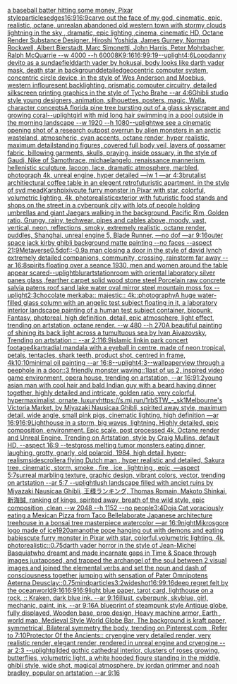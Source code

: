 [a baseball batter hitting some money, Pixar style](https://www.ebank.nz/aiartgenerator?category=a%2520baseball%2520batter%2520hitting%2520some%2520money%2C%2520Pixar%2520style)[particles](https://www.ebank.nz/aiartgenerator?category=particles)[edges](https://www.ebank.nz/aiartgenerator?category=edges)[16:9](https://www.ebank.nz/aiartgenerator?category=16%3A9)[16:9](https://www.ebank.nz/aiartgenerator?category=16%3A9)[carve out the face of my god, cinematic, epic, realistic, octane, unreal](https://www.ebank.nz/aiartgenerator?category=carve%2520out%2520the%2520face%2520of%2520my%2520god%2C%2520cinematic%2C%2520epic%2C%2520realistic%2C%2520octane%2C%2520unreal)[an abandoned old western town with stormy clouds lightning in the sky , dramatic, epic lighting ,cinema, cinematic HD, Octane Render Substance Designer. Hiroshi Yoshida, James Gurney, Norman Rockwell, Albert Bierstadt, Marc Simonetti, John Harris, Peter Mohrbacher, Ralph McQuarrie --w 4000 --h 6000](https://www.ebank.nz/aiartgenerator?category=an%2520abandoned%2520old%2520western%2520town%2520with%2520stormy%2520clouds%2520lightning%2520in%2520the%2520sky%2520%2C%2520dramatic%2C%2520epic%2520lighting%2520%2Ccinema%2C%2520cinematic%2520HD%2C%2520Octane%2520Render%2520Substance%2520Designer.%2520Hiroshi%2520Yoshida%2C%2520James%2520Gurney%2C%2520Norman%2520Rockwell%2C%2520Albert%2520Bierstadt%2C%2520Marc%2520Simonetti%2C%2520John%2520Harris%2C%2520Peter%2520Mohrbacher%2C%2520Ralph%2520McQuarrie%2520--w%25204000%2520--h%25206000)[8K](https://www.ebank.nz/aiartgenerator?category=8K)[9:16](https://www.ebank.nz/aiartgenerator?category=9%3A16)[16:9](https://www.ebank.nz/aiartgenerator?category=16%3A9)[9:19](https://www.ebank.nz/aiartgenerator?category=9%3A19)[--uplight](https://www.ebank.nz/aiartgenerator?category=--uplight)[4:6](https://www.ebank.nz/aiartgenerator?category=4%3A6)[Loop](https://www.ebank.nz/aiartgenerator?category=Loop)[danny devito as a sundae](https://www.ebank.nz/aiartgenerator?category=danny%2520devito%2520as%2520a%2520sundae)[field](https://www.ebank.nz/aiartgenerator?category=field)[darth vader by hokusai, body looks like darth vader mask, death star in background](https://www.ebank.nz/aiartgenerator?category=darth%2520vader%2520by%2520hokusai%2C%2520body%2520looks%2520like%2520darth%2520vader%2520mask%2C%2520death%2520star%2520in%2520background)[detailed](https://www.ebank.nz/aiartgenerator?category=detailed)[geocentric computer system, concentric circle device, in the style of Wes Anderson and Moebius, western inflouresent backlighting, prismatic computer circuitry, detailed silkscreen printing graphics in the style of Tycho Brahe --ar 4:6](https://www.ebank.nz/aiartgenerator?category=geocentric%2520computer%2520system%2C%2520concentric%2520circle%2520device%2C%2520in%2520the%2520style%2520of%2520Wes%2520Anderson%2520and%2520Moebius%2C%2520western%2520inflouresent%2520backlighting%2C%2520prismatic%2520computer%2520circuitry%2C%2520detailed%2520silkscreen%2520printing%2520graphics%2520in%2520the%2520style%2520of%2520Tycho%2520Brahe%2520--ar%25204%3A6)[Ghibli studio style young designers, animation, silhouettes, posters, magic, Walla, character concepts](https://www.ebank.nz/aiartgenerator?category=Ghibli%2520studio%2520style%2520young%2520designers%2C%2520animation%2C%2520silhouettes%2C%2520posters%2C%2520magic%2C%2520Walla%2C%2520character%2520concepts)[A florida pine tree bursting out of a glass skyscraper and growing coral](https://www.ebank.nz/aiartgenerator?category=A%2520florida%2520pine%2520tree%2520bursting%2520out%2520of%2520a%2520glass%2520skyscraper%2520and%2520growing%2520coral)[--uplight](https://www.ebank.nz/aiartgenerator?category=--uplight)[girl with mid long hair swimming in a pool outside in the morning landscape --w 1920 --h 1080](https://www.ebank.nz/aiartgenerator?category=girl%2520with%2520mid%2520long%2520hair%2520swimming%2520in%2520a%2520pool%2520outside%2520in%2520the%2520morning%2520landscape%2520--w%25201920%2520--h%25201080)[--uplight](https://www.ebank.nz/aiartgenerator?category=--uplight)[we see a cinematic opening shot of a research outpost overrun by alien monsters in an arctic wasteland, atmospheric, cyan accents, octane render, hyper realistic, maximum detail](https://www.ebank.nz/aiartgenerator?category=we%2520see%2520a%2520cinematic%2520opening%2520shot%2520of%2520a%2520research%2520outpost%2520overrun%2520by%2520alien%2520monsters%2520in%2520an%2520arctic%2520wasteland%2C%2520atmospheric%2C%2520cyan%2520accents%2C%2520octane%2520render%2C%2520hyper%2520realistic%2C%2520maximum%2520detail)[standing figures, covered full body veil, layers of gossamer fabric, billowing garments, skulls, praying, inside ossuary, in the style of Gaudi, Nike of Samothrace, michaelangelo, renaissance mannerism, hellenistic sculpture, lacoon, lace, dramatic atmosphere, marbled, photograph 4k, unreal engine, hyper detailed —iw 1 —ar 4:3](https://www.ebank.nz/aiartgenerator?category=standing%2520figures%2C%2520covered%2520full%2520body%2520veil%2C%2520layers%2520of%2520gossamer%2520fabric%2C%2520billowing%2520garments%2C%2520skulls%2C%2520praying%2C%2520inside%2520ossuary%2C%2520in%2520the%2520style%2520of%2520Gaudi%2C%2520Nike%2520of%2520Samothrace%2C%2520michaelangelo%2C%2520renaissance%2520mannerism%2C%2520hellenistic%2520sculpture%2C%2520lacoon%2C%2520lace%2C%2520dramatic%2520atmosphere%2C%2520marbled%2C%2520photograph%25204k%2C%2520unreal%2520engine%2C%2520hyper%2520detailed%2520%E2%80%94iw%25201%2520%E2%80%94ar%25204%3A3)[brutalist architiectural coffee table in an elegent retrofuturistic apartment,  in the style of syd mead](https://www.ebank.nz/aiartgenerator?category=brutalist%2520architiectural%2520coffee%2520table%2520in%2520an%2520elegent%2520retrofuturistic%2520apartment%2C%2520%2520in%2520the%2520style%2520of%2520syd%2520mead)[Karsh](https://www.ebank.nz/aiartgenerator?category=Karsh)[pixiv](https://www.ebank.nz/aiartgenerator?category=pixiv)[cute furry monster in Pixar with star, colorful, volumetric lighting, 4k, photorealistic](https://www.ebank.nz/aiartgenerator?category=cute%2520furry%2520monster%2520in%2520Pixar%2520with%2520star%2C%2520colorful%2C%2520volumetric%2520lighting%2C%25204k%2C%2520photorealistic)[exterior with futuristic food stands and shops on the street in a cyberpunk city with lots of people holding umbrellas and giant Jaegars walking in the background. Pacific Rim, Golden ratio, Grungy, rainy, techwear, pipes and cables above, moody, vast, vertical, neon, reflections, smoky, extremely realistic, octane render, puddles, Shanghai, unreal engine 5, Blade Runner, —no dof —ar 9:16](https://www.ebank.nz/aiartgenerator?category=exterior%2520with%2520futuristic%2520food%2520stands%2520and%2520shops%2520on%2520the%2520street%2520in%2520a%2520cyberpunk%2520city%2520with%2520lots%2520of%2520people%2520holding%2520umbrellas%2520and%2520giant%2520Jaegars%2520walking%2520in%2520the%2520background.%2520Pacific%2520Rim%2C%2520Golden%2520ratio%2C%2520Grungy%2C%2520rainy%2C%2520techwear%2C%2520pipes%2520and%2520cables%2520above%2C%2520moody%2C%2520vast%2C%2520vertical%2C%2520neon%2C%2520reflections%2C%2520smoky%2C%2520extremely%2520realistic%2C%2520octane%2520render%2C%2520puddles%2C%2520Shanghai%2C%2520unreal%2520engine%25205%2C%2520Blade%2520Runner%2C%2520%E2%80%94no%2520dof%2520%E2%80%94ar%25209%3A16)[outer space jack kirby ghibli background matte painting --no faces --aspect 21:9](https://www.ebank.nz/aiartgenerator?category=outer%2520space%2520jack%2520kirby%2520ghibli%2520background%2520matte%2520painting%2520--no%2520faces%2520--aspect%252021%3A9)[Metaverse](https://www.ebank.nz/aiartgenerator?category=Metaverse)[0.5](https://www.ebank.nz/aiartgenerator?category=0.5)[dof::-0.9](https://www.ebank.nz/aiartgenerator?category=dof%3A%3A-0.9)[a man closing a door in the style of david lynch extremely detailed companions, community, crossing, rainstorm far away --ar 16:8](https://www.ebank.nz/aiartgenerator?category=a%2520man%2520closing%2520a%2520door%2520in%2520the%2520style%2520of%2520david%2520lynch%2520extremely%2520detailed%2520companions%2C%2520community%2C%2520crossing%2C%2520rainstorm%2520far%2520away%2520--ar%252016%3A8)[spirits floating over a seance 1930, men and women around the table appear scared](https://www.ebank.nz/aiartgenerator?category=spirits%2520floating%2520over%2520a%2520seance%25201930%2C%2520men%2520and%2520women%2520around%2520the%2520table%2520appear%2520scared)[--uplight](https://www.ebank.nz/aiartgenerator?category=--uplight)[blur](https://www.ebank.nz/aiartgenerator?category=blur)[artstation](https://www.ebank.nz/aiartgenerator?category=artstation)[room with oriental laboratory silver panes glass ,fearther carpet solid wood stone steel Porcelain raw concrete salvia patens roof sand lake water oval mirror steel mountain moss fox --uplight](https://www.ebank.nz/aiartgenerator?category=room%2520with%2520oriental%2520laboratory%2520silver%2520panes%2520glass%2520%2Cfearther%2520carpet%2520solid%2520wood%2520stone%2520steel%2520Porcelain%2520raw%2520concrete%2520salvia%2520patens%2520roof%2520sand%2520lake%2520water%2520oval%2520mirror%2520steel%2520mountain%2520moss%2520fox%2520--uplight)[2:3](https://www.ebank.nz/aiartgenerator?category=2%3A3)[chocolate merkaba::  majestic:: 4k::](https://www.ebank.nz/aiartgenerator?category=chocolate%2520merkaba%3A%3A%2520%2520majestic%3A%3A%25204k%3A%3A)[photography](https://www.ebank.nz/aiartgenerator?category=photography)[A huge water-filled glass column with an angelic test subject floating in it, a laboratory interior landscape painting of a human test subject container, biopunk, Fantasy,  photoreal,  high definition, detail, epic atmosphere, light effect,  trending on artstation, octane render. --w 480 --h 270](https://www.ebank.nz/aiartgenerator?category=A%2520huge%2520water-filled%2520glass%2520column%2520with%2520an%2520angelic%2520test%2520subject%2520floating%2520in%2520it%2C%2520a%2520laboratory%2520interior%2520landscape%2520painting%2520of%2520a%2520human%2520test%2520subject%2520container%2C%2520biopunk%2C%2520Fantasy%2C%2520%2520photoreal%2C%2520%2520high%2520definition%2C%2520detail%2C%2520epic%2520atmosphere%2C%2520light%2520effect%2C%2520%2520trending%2520on%2520artstation%2C%2520octane%2520render.%2520--w%2520480%2520--h%2520270)[A beautiful painting of shining its back light across a tumultuous sea by Ivan Aivazovsky, Trending on artstation :: --ar 2:1](https://www.ebank.nz/aiartgenerator?category=A%2520beautiful%2520painting%2520of%2520shining%2520its%2520back%2520light%2520across%2520a%2520tumultuous%2520sea%2520by%2520Ivan%2520Aivazovsky%2C%2520Trending%2520on%2520artstation%2520%3A%3A%2520--ar%25202%3A1)[16:9](https://www.ebank.nz/aiartgenerator?category=16%3A9)[islamic linkin park concert footage](https://www.ebank.nz/aiartgenerator?category=islamic%2520linkin%2520park%2520concert%2520footage)[4k](https://www.ebank.nz/aiartgenerator?category=4k)[art](https://www.ebank.nz/aiartgenerator?category=art)[radial mandala with a eyeball in centre, made of neon tropical, petals, tentacles, shark teeth, product shot, centred in frame, 4k](https://www.ebank.nz/aiartgenerator?category=radial%2520mandala%2520with%2520a%2520eyeball%2520in%2520centre%2C%2520made%2520of%2520neon%2520tropical%2C%2520petals%2C%2520tentacles%2C%2520shark%2520teeth%2C%2520product%2520shot%2C%2520centred%2520in%2520frame%2C%25204k)[10:10](https://www.ebank.nz/aiartgenerator?category=10%3A10)[minimal oil painting --ar 16:8](https://www.ebank.nz/aiartgenerator?category=minimal%2520oil%2520painting%2520--ar%252016%3A8)[--uplight](https://www.ebank.nz/aiartgenerator?category=--uplight)[4:3](https://www.ebank.nz/aiartgenerator?category=4%3A3)[--wallpaper](https://www.ebank.nz/aiartgenerator?category=--wallpaper)[view through a peephole in a door::3 friendly monster waving::1](https://www.ebank.nz/aiartgenerator?category=view%2520through%2520a%2520peephole%2520in%2520a%2520door%3A%3A3%2520friendly%2520monster%2520waving%3A%3A1)[last of us 2, inspired video game environment, opera house, trending on artstation, --ar 16:9](https://www.ebank.nz/aiartgenerator?category=last%2520of%2520us%25202%2C%2520inspired%2520video%2520game%2520environment%2C%2520opera%2520house%2C%2520trending%2520on%2520artstation%2C%2520--ar%252016%3A9)[1:2](https://www.ebank.nz/aiartgenerator?category=1%3A2)[young asian man with cool hair and bald Indian guy with a beard having dinner together, highly detailed and intricate, golden ratio, very colorful, hypermaximalist, ornate, luxury](https://www.ebank.nz/aiartgenerator?category=young%2520asian%2520man%2520with%2520cool%2520hair%2520and%2520bald%2520Indian%2520guy%2520with%2520a%2520beard%2520having%2520dinner%2520together%2C%2520highly%2520detailed%2520and%2520intricate%2C%2520golden%2520ratio%2C%2520very%2520colorful%2C%2520hypermaximalist%2C%2520ornate%2C%2520luxury)[<https://s.mj.run/1rbSTW_-_sk>](https://www.ebank.nz/aiartgenerator?category=%3Chttps%3A//s.mj.run/1rbSTW_-_sk%3E)[1](https://www.ebank.nz/aiartgenerator?category=1)[Melbourne's Victoria Market, by Miyazaki Nausicaa Ghibli, spirited away style, maximum detail, wide angle, small pink pigs, cinematic lighting, high definition —ar 16:9](https://www.ebank.nz/aiartgenerator?category=Melbourne%27s%2520Victoria%2520Market%2C%2520by%2520Miyazaki%2520Nausicaa%2520Ghibli%2C%2520spirited%2520away%2520style%2C%2520maximum%2520detail%2C%2520wide%2520angle%2C%2520small%2520pink%2520pigs%2C%2520cinematic%2520lighting%2C%2520high%2520definition%2520%E2%80%94ar%252016%3A9)[16:9](https://www.ebank.nz/aiartgenerator?category=16%3A9)[Lighthouse in a storm, big waves, lightning. Highly detailed, epic composition, environment. Epic scale, post processed 4k, Octane render and Unreal Engine. Trending on Artstation, style by Craig Mullins, default HD, --aspect 16:9 --test](https://www.ebank.nz/aiartgenerator?category=Lighthouse%2520in%2520a%2520storm%2C%2520big%2520waves%2C%2520lightning.%2520Highly%2520detailed%2C%2520epic%2520composition%2C%2520environment.%2520Epic%2520scale%2C%2520post%2520processed%25204k%2C%2520Octane%2520render%2520and%2520Unreal%2520Engine.%2520Trending%2520on%2520Artstation%2C%2520style%2520by%2520Craig%2520Mullins%2C%2520default%2520HD%2C%2520--aspect%252016%3A9%2520--test)[gross melting tumor monsters eating dinner, laughing, grotty, gnarly, old polaroid, 1984, high detail, hyper-realism](https://www.ebank.nz/aiartgenerator?category=gross%2520melting%2520tumor%2520monsters%2520eating%2520dinner%2C%2520laughing%2C%2520grotty%2C%2520gnarly%2C%2520old%2520polaroid%2C%25201984%2C%2520high%2520detail%2C%2520hyper-realism)[sidescroller](https://www.ebank.nz/aiartgenerator?category=sidescroller)[a flying Dutch man , hyper realistic and detailed, Sakura tree, cinematic, storm, smoke , fire , ice , lightning , epic, —aspect 5:7](https://www.ebank.nz/aiartgenerator?category=a%2520flying%2520Dutch%2520man%2520%2C%2520hyper%2520realistic%2520and%2520detailed%2C%2520Sakura%2520tree%2C%2520cinematic%2C%2520storm%2C%2520smoke%2520%2C%2520fire%2520%2C%2520ice%2520%2C%2520lightning%2520%2C%2520epic%2C%2520%E2%80%94aspect%25205%3A7)[surreal marbling texture, graphic design, vibrant colors, vector, trending on artstation --ar 5:7 --uplight](https://www.ebank.nz/aiartgenerator?category=surreal%2520marbling%2520texture%2C%2520graphic%2520design%2C%2520vibrant%2520colors%2C%2520vector%2C%2520trending%2520on%2520artstation%2520--ar%25205%3A7%2520--uplight)[lush landscape filled with anciet ruins by Miyazaki Nausicaa Ghibli, 王様ランキング, Thomas Romain, Makoto Shinkai, 新海誠, ranking of kings, spirited away, breath of the wild style, epic composition, clean --w 2048 --h 1152 --no people](https://www.ebank.nz/aiartgenerator?category=lush%2520landscape%2520filled%2520with%2520anciet%2520ruins%2520by%2520Miyazaki%2520Nausicaa%2520Ghibli%2C%2520%E7%8E%8B%E6%A7%98%E3%83%A9%E3%83%B3%E3%82%AD%E3%83%B3%E3%82%B0%2C%2520Thomas%2520Romain%2C%2520Makoto%2520Shinkai%2C%2520%E6%96%B0%E6%B5%B7%E8%AA%A0%2C%2520ranking%2520of%2520kings%2C%2520spirited%2520away%2C%2520breath%2520of%2520the%2520wild%2520style%2C%2520epic%2520composition%2C%2520clean%2520--w%25202048%2520--h%25201152%2520--no%2520people)[3:4](https://www.ebank.nz/aiartgenerator?category=3%3A4)[Doja Cat voraciously eating a Mexican Pizza from Taco Bell](https://www.ebank.nz/aiartgenerator?category=Doja%2520Cat%2520voraciously%2520eating%2520a%2520Mexican%2520Pizza%2520from%2520Taco%2520Bell)[elaborate Japanese architecture treehouse in a bonsai tree masterpiece watercolor —ar 16:9](https://www.ebank.nz/aiartgenerator?category=elaborate%2520Japanese%2520architecture%2520treehouse%2520in%2520a%2520bonsai%2520tree%2520masterpiece%2520watercolor%2520%E2%80%94ar%252016%3A9)[night](https://www.ebank.nz/aiartgenerator?category=night)[Mikrosgore logo made of ice](https://www.ebank.nz/aiartgenerator?category=Mikrosgore%2520logo%2520made%2520of%2520ice)[1920](https://www.ebank.nz/aiartgenerator?category=1920)[amano](https://www.ebank.nz/aiartgenerator?category=amano)[the pope hanging out with demons and eating babies](https://www.ebank.nz/aiartgenerator?category=the%2520pope%2520hanging%2520out%2520with%2520demons%2520and%2520eating%2520babies)[cute furry monster in Pixar with star, colorful,volumetric lighting, 4k, photorealistic](https://www.ebank.nz/aiartgenerator?category=cute%2520furry%2520monster%2520in%2520Pixar%2520with%2520star%2C%2520colorful%2Cvolumetric%2520lighting%2C%25204k%2C%2520photorealistic)[::0.75](https://www.ebank.nz/aiartgenerator?category=%3A%3A0.75)[darth vader horror in the style of Jean-Michel Basquiat](https://www.ebank.nz/aiartgenerator?category=darth%2520vader%2520horror%2520in%2520the%2520style%2520of%2520Jean-Michel%2520Basquiat)[who dreamt and made incarnate gaps in Time & Space through images juxtaposed, and trapped the archangel of the soul between 2 visual images and joined the elemental verbs and set the noun and dash of consciousness together jumping with sensation of Pater Omnipotens Aeterna Deus](https://www.ebank.nz/aiartgenerator?category=who%2520dreamt%2520and%2520made%2520incarnate%2520gaps%2520in%2520Time%2520%26%2520Space%2520through%2520images%2520juxtaposed%2C%2520and%2520trapped%2520the%2520archangel%2520of%2520the%2520soul%2520between%25202%2520visual%2520images%2520and%2520joined%2520the%2520elemental%2520verbs%2520and%2520set%2520the%2520noun%2520and%2520dash%2520of%2520consciousness%2520together%2520jumping%2520with%2520sensation%2520of%2520Pater%2520Omnipotens%2520Aeterna%2520Deus)[clay](https://www.ebank.nz/aiartgenerator?category=clay)[::0.75](https://www.ebank.nz/aiartgenerator?category=%3A%3A0.75)[mind](https://www.ebank.nz/aiartgenerator?category=mind)[particles](https://www.ebank.nz/aiartgenerator?category=particles)[3:2](https://www.ebank.nz/aiartgenerator?category=3%3A2)[wideshot](https://www.ebank.nz/aiartgenerator?category=wideshot)[16:9](https://www.ebank.nz/aiartgenerator?category=16%3A9)[9:16](https://www.ebank.nz/aiartgenerator?category=9%3A16)[deep regret felt by the ocean](https://www.ebank.nz/aiartgenerator?category=deep%2520regret%2520felt%2520by%2520the%2520ocean)[world](https://www.ebank.nz/aiartgenerator?category=world)[9:16](https://www.ebank.nz/aiartgenerator?category=9%3A16)[16:9](https://www.ebank.nz/aiartgenerator?category=16%3A9)[16:9](https://www.ebank.nz/aiartgenerator?category=16%3A9)[light blue paper, tarot card, lighthouse on a rock, :: Kraken, dark blue ink. --ar 9:16](https://www.ebank.nz/aiartgenerator?category=light%2520blue%2520paper%2C%2520tarot%2520card%2C%2520lighthouse%2520on%2520a%2520rock%2C%2520%3A%3A%2520Kraken%2C%2520dark%2520blue%2520ink.%2520--ar%25209%3A16)[illust, cyberpunk, skyblue, girl, mechanic, paint, ink, --ar 9:16](https://www.ebank.nz/aiartgenerator?category=illust%2C%2520cyberpunk%2C%2520skyblue%2C%2520girl%2C%2520mechanic%2C%2520paint%2C%2520ink%2C%2520--ar%25209%3A16)[A blueprint of steampunk style Antique globe,  fully displayed, Wooden base, prop design, Heavy machine armor,  Earth , world map, Medieval Style World Globe Bar, The background is kraft paper, symmetrical,  Bilateral symmetry the body,  trending on Pinterest.com  ,  Refer to 7:10](https://www.ebank.nz/aiartgenerator?category=A%2520blueprint%2520of%2520steampunk%2520style%2520Antique%2520globe%2C%2520%2520fully%2520displayed%2C%2520Wooden%2520base%2C%2520prop%2520design%2C%2520Heavy%2520machine%2520armor%2C%2520%2520Earth%2520%2C%2520world%2520map%2C%2520Medieval%2520Style%2520World%2520Globe%2520Bar%2C%2520The%2520background%2520is%2520kraft%2520paper%2C%2520symmetrical%2C%2520%2520Bilateral%2520symmetry%2520the%2520body%2C%2520%2520trending%2520on%2520Pinterest.com%2520%2520%2C%2520%2520Refer%2520to%25207%3A10)[Protector Of the Ancients:: cryengine very detailed render, very realistic render, elegant render, rendered in unreal engine and cryengine --ar 2:3 --uplight](https://www.ebank.nz/aiartgenerator?category=Protector%2520Of%2520the%2520Ancients%3A%3A%2520cryengine%2520very%2520detailed%2520render%2C%2520very%2520realistic%2520render%2C%2520elegant%2520render%2C%2520rendered%2520in%2520unreal%2520engine%2520and%2520cryengine%2520--ar%25202%3A3%2520--uplight)[gilded gothic cathedral interior, clusters of roses growing, butterflies, volumetric light, a white hooded figure standing in the middle, ghibli style, wide shot, magical atmosphere, by jordan grimmer and noah bradley, popular on artstation --ar 9:16](https://www.ebank.nz/aiartgenerator?category=gilded%2520gothic%2520cathedral%2520interior%2C%2520clusters%2520of%2520roses%2520growing%2C%2520butterflies%2C%2520volumetric%2520light%2C%2520a%2520white%2520hooded%2520figure%2520standing%2520in%2520the%2520middle%2C%2520ghibli%2520style%2C%2520wide%2520shot%2C%2520magical%2520atmosphere%2C%2520by%2520jordan%2520grimmer%2520and%2520noah%2520bradley%2C%2520popular%2520on%2520artstation%2520--ar%25209%3A16)